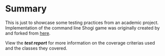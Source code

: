 # Summary
This is just to showcase some testing practices from an academic project. Implementation of the command line Shogi game was originally created by and forked from [here](https://github.com/Urbistondo/Shogi).

View the ***test report*** for more information on the coverage criterias used and the classes they covered.
